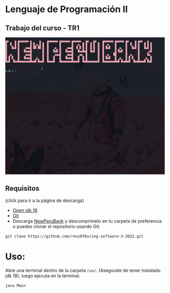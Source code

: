 # Lenguaje de Programación II

## Trabajo del curso - TR1

![Preview Gif](https://github.com/renz0fbn/ing-software-3-2022/blob/main/LenguajeDeProgramacion_II/preview.gif?raw=true)

## Requisitos
(click para ir a la página de descarga)

- [Open jdk 18](https://jdk.java.net/18/)
- [Git](https://git-scm.com/downloads)
- Descarga [NewPeruBank](https://github.com/renz0fbn/ing-software-3-2022/releases/download/POO/NewPeruBank.zip) y descomprímelo en tu carpeta de preferencia o puedes clonar el repositorio usando Git:

```
git clone https://github.com/renz0fbn/ing-software-3-2022.git
```

# Uso:

Abre una terminal dentro de la carpeta  ``` run/ ```. (Asegurate de tener instalado jdk 18), luego ejecuta en la terminal.

```
java Main
```
